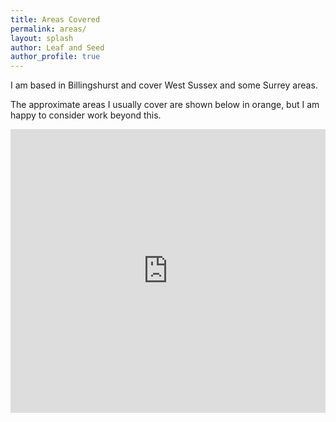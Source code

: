 ```yaml
---
title: Areas Covered
permalink: areas/
layout: splash
author: Leaf and Seed
author_profile: true
---
```

I am based in Billingshurst and cover West Sussex and some Surrey areas.

The approximate areas I usually cover are shown below in orange, but I am happy to consider work beyond this.

<style>
.change{
    overflow:hidden;
    padding-bottom:90%;
    position:relative;
    height:0;
}
.change iframe{
    left:0;
    top:0;
    height:100%;
    width:100%;
    position:absolute;
}
</style>

<div class="change">
    <iframe src="https://www.google.com/maps/d/u/0/embed?mid=1xFcZQeofSUHlBmwKlPQjAsHGysJ1ax11" style="border:0" allowfullscreen></iframe>
</div>
